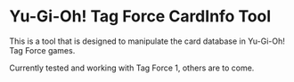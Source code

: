 # Yu-Gi-Oh! Tag Force CardInfo Tool

This is a tool that is designed to manipulate the card database in Yu-Gi-Oh! Tag Force games.

Currently tested and working with Tag Force 1, others are to come.